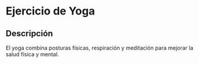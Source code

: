 # Ejercicio de Yoga

## Descripción
El yoga combina posturas físicas, respiración y meditación para mejorar la salud física y mental.